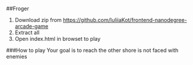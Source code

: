 ##Froger
1. Download zip  from https://github.com/IuliiaKot/frontend-nanodegree-arcade-game
2. Extract all
3. Open index.html in browset to play

###How to play
Your goal is to reach the other shore is not faced with enemies
